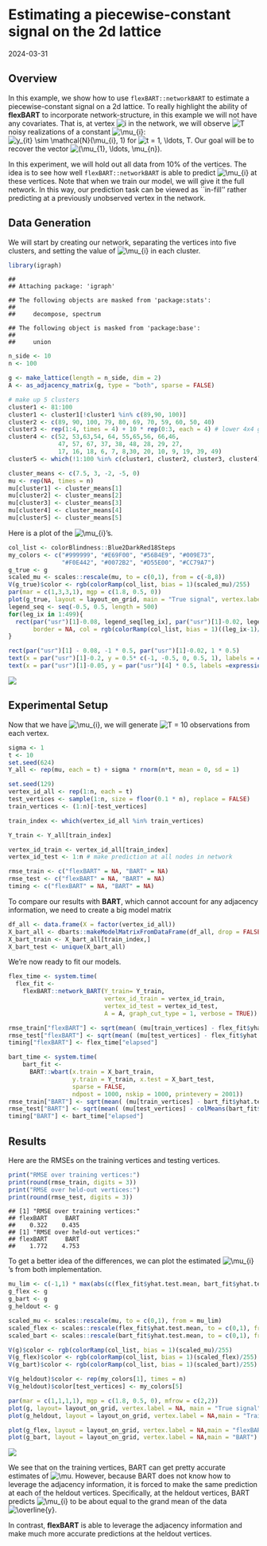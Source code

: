 Estimating a piecewise-constant signal on the 2d lattice
================
2024-03-31

## Overview

In this example, we show how to use `flexBART::networkBART` to estimate
a piecewise-constant signal on a 2d lattice. To really highlight the
ability of **flexBART** to incorporate network-structure, in this
example we will not have any covariates. That is, at vertex
![i](https://latex.codecogs.com/png.image?%5Cdpi%7B110%7D&space;%5Cbg_white&space;i "i")
in the network, we will observe
![T](https://latex.codecogs.com/png.image?%5Cdpi%7B110%7D&space;%5Cbg_white&space;T "T")
noisy realizations of a constant
![\mu\_{i}](https://latex.codecogs.com/png.image?%5Cdpi%7B110%7D&space;%5Cbg_white&space;%5Cmu_%7Bi%7D "\mu_{i}"):
![y\_{it} \sim \mathcal{N}(\mu\_{i}, 1)](https://latex.codecogs.com/png.image?%5Cdpi%7B110%7D&space;%5Cbg_white&space;y_%7Bit%7D%20%5Csim%20%5Cmathcal%7BN%7D%28%5Cmu_%7Bi%7D%2C%201%29 "y_{it} \sim \mathcal{N}(\mu_{i}, 1)")
for
![t = 1, \ldots, T.](https://latex.codecogs.com/png.image?%5Cdpi%7B110%7D&space;%5Cbg_white&space;t%20%3D%201%2C%20%5Cldots%2C%20T. "t = 1, \ldots, T.")
Our goal will be to recover the vector
![(\mu\_{1}, \ldots, \mu\_{n}).](https://latex.codecogs.com/png.image?%5Cdpi%7B110%7D&space;%5Cbg_white&space;%28%5Cmu_%7B1%7D%2C%20%5Cldots%2C%20%5Cmu_%7Bn%7D%29. "(\mu_{1}, \ldots, \mu_{n}).")

In this experiment, we will hold out all data from 10% of the vertices.
The idea is to see how well `flexBART::networkBART` is able to predict
![\mu\_{i}](https://latex.codecogs.com/png.image?%5Cdpi%7B110%7D&space;%5Cbg_white&space;%5Cmu_%7Bi%7D "\mu_{i}")
at these vertices. Note that when we train our model, we will give it
the full network. In this way, our prediction task can be viewed as
\`\`in-fill’’ rather predicting at a previously unobserved vertex in the
network.

## Data Generation

We will start by creating our network, separating the vertices into five
clusters, and setting the value of
![\mu\_{i}](https://latex.codecogs.com/png.image?%5Cdpi%7B110%7D&space;%5Cbg_white&space;%5Cmu_%7Bi%7D "\mu_{i}")
in each cluster.

``` r
library(igraph)
```

    ## 
    ## Attaching package: 'igraph'

    ## The following objects are masked from 'package:stats':
    ## 
    ##     decompose, spectrum

    ## The following object is masked from 'package:base':
    ## 
    ##     union

``` r
n_side <- 10
n <- 100

g <- make_lattice(length = n_side, dim = 2)
A <- as_adjacency_matrix(g, type = "both", sparse = FALSE)

# make up 5 clusters
cluster1 <- 81:100
cluster1 <- cluster1[!cluster1 %in% c(89,90, 100)]
cluster2 <- c(89, 90, 100, 79, 80, 69, 70, 59, 60, 50, 40)
cluster3 <- rep(1:4, times = 4) + 10 * rep(0:3, each = 4) # lower 4x4 grid
cluster4 <- c(52, 53,63,54, 64, 55,65,56, 66,46, 
              47, 57, 67, 37, 38, 48, 28, 29, 27, 
              17, 16, 18, 6, 7, 8,30, 20, 10, 9, 19, 39, 49)
cluster5 <- which(!1:100 %in% c(cluster1, cluster2, cluster3, cluster4))

cluster_means <- c(7.5, 3, -2, -5, 0)
mu <- rep(NA, times = n)
mu[cluster1] <- cluster_means[1]
mu[cluster2] <- cluster_means[2]
mu[cluster3] <- cluster_means[3]
mu[cluster4] <- cluster_means[4]
mu[cluster5] <- cluster_means[5]
```

Here is a plot of the
![\mu\_{i}](https://latex.codecogs.com/png.image?%5Cdpi%7B110%7D&space;%5Cbg_white&space;%5Cmu_%7Bi%7D "\mu_{i}")’s.

``` r
col_list <- colorBlindness::Blue2DarkRed18Steps
my_colors <- c("#999999", "#E69F00", "#56B4E9", "#009E73", 
               "#F0E442", "#0072B2", "#D55E00", "#CC79A7")
g_true <- g
scaled_mu <- scales::rescale(mu, to = c(0,1), from = c(-8,8))
V(g_true)$color <- rgb(colorRamp(col_list, bias = 1)(scaled_mu)/255)
par(mar = c(1,3,3,1), mgp = c(1.8, 0.5, 0))
plot(g_true, layout = layout_on_grid, main = "True signal", vertex.label = "")
legend_seq <- seq(-0.5, 0.5, length = 500)
for(leg_ix in 1:499){
  rect(par("usr")[1]-0.08, legend_seq[leg_ix], par("usr")[1]-0.02, legend_seq[leg_ix+1],
       border = NA, col = rgb(colorRamp(col_list, bias = 1)((leg_ix-1)/500)/255))
}

rect(par("usr")[1] - 0.08, -1 * 0.5, par("usr")[1]-0.02, 1 * 0.5)
text(x = par("usr")[1]-0.2, y = 0.5* c(-1, -0.5, 0, 0.5, 1), labels = c(-8, -4, 0, 4, 8), xpd = TRUE)
text(x = par("usr")[1]-0.05, y = par("usr")[4] * 0.5, labels =expression(mu))
```

<img src="grid_constant_files/figure-gfm/plot_mu-1.png" style="display: block; margin: auto;" />

## Experimental Setup

Now that we have
![\mu\_{i}](https://latex.codecogs.com/png.image?%5Cdpi%7B110%7D&space;%5Cbg_white&space;%5Cmu_%7Bi%7D "\mu_{i}"),
we will generate
![T = 10](https://latex.codecogs.com/png.image?%5Cdpi%7B110%7D&space;%5Cbg_white&space;T%20%3D%2010 "T = 10")
observations from each vertex.

``` r
sigma <- 1
t <- 10
set.seed(624)
Y_all <- rep(mu, each = t) + sigma * rnorm(n*t, mean = 0, sd = 1)

set.seed(129)
vertex_id_all <- rep(1:n, each = t)
test_vertices <- sample(1:n, size = floor(0.1 * n), replace = FALSE)
train_vertices <- (1:n)[-test_vertices]

train_index <- which(vertex_id_all %in% train_vertices)

Y_train <- Y_all[train_index]

vertex_id_train <- vertex_id_all[train_index]
vertex_id_test <- 1:n # make prediction at all nodes in network

rmse_train <- c("flexBART" = NA, "BART" = NA)
rmse_test <- c("flexBART" = NA, "BART" = NA)
timing <- c("flexBART" = NA, "BART" = NA)
```

To compare our results with **BART**, which cannot account for any
adjacency information, we need to create a big model matrix

``` r
df_all <- data.frame(X = factor(vertex_id_all))
X_bart_all <- dbarts::makeModelMatrixFromDataFrame(df_all, drop = FALSE)
X_bart_train <- X_bart_all[train_index,]
X_bart_test <- unique(X_bart_all)
```

We’re now ready to fit our models.

``` r
flex_time <- system.time(
  flex_fit <- 
    flexBART::network_BART(Y_train= Y_train,
                           vertex_id_train = vertex_id_train,
                           vertex_id_test = vertex_id_test,
                           A = A, graph_cut_type = 1, verbose = TRUE))

rmse_train["flexBART"] <- sqrt(mean( (mu[train_vertices] - flex_fit$yhat.test.mean[train_vertices])^2 ))
rmse_test["flexBART"] <- sqrt(mean( (mu[test_vertices] - flex_fit$yhat.test.mean[test_vertices])^2 ))
timing["flexBART"] <- flex_time["elapsed"]
```

``` r
bart_time <- system.time(
    bart_fit <- 
      BART::wbart(x.train = X_bart_train,
                  y.train = Y_train, x.test = X_bart_test, 
                  sparse = FALSE,
                  ndpost = 1000, nskip = 1000, printevery = 2001))
rmse_train["BART"] <- sqrt(mean( (mu[train_vertices] - bart_fit$yhat.test.mean[train_vertices])^2 ))
rmse_test["BART"] <- sqrt(mean( (mu[test_vertices] - colMeans(bart_fit$yhat.test)[test_vertices])^2 ))
timing["BART"] <- bart_time["elapsed"]
```

## Results

Here are the RMSEs on the training vertices and testing vertices.

``` r
print("RMSE over training vertices:")
print(round(rmse_train, digits = 3))
print("RMSE over held-out vertices:")
print(round(rmse_test, digits = 3))
```

    ## [1] "RMSE over training vertices:"
    ## flexBART     BART 
    ##    0.322    0.435 
    ## [1] "RMSE over held-out vertices:"
    ## flexBART     BART 
    ##    1.772    4.753

To get a better idea of the differences, we can plot the estimated
![\mu\_{i}](https://latex.codecogs.com/png.image?%5Cdpi%7B110%7D&space;%5Cbg_white&space;%5Cmu_%7Bi%7D "\mu_{i}")’s
from both implementation.

``` r
mu_lim <- c(-1,1) * max(abs(c(flex_fit$yhat.test.mean, bart_fit$yhat.test.mean, mu)))
g_flex <- g
g_bart <- g
g_heldout <- g

scaled_mu <- scales::rescale(mu, to = c(0,1), from = mu_lim)
scaled_flex <- scales::rescale(flex_fit$yhat.test.mean, to = c(0,1), from = mu_lim)
scaled_bart <- scales::rescale(bart_fit$yhat.test.mean, to = c(0,1), from = mu_lim)

V(g)$color <- rgb(colorRamp(col_list, bias = 1)(scaled_mu)/255)
V(g_flex)$color <- rgb(colorRamp(col_list, bias = 1)(scaled_flex)/255)
V(g_bart)$color <- rgb(colorRamp(col_list, bias = 1)(scaled_bart)/255)

V(g_heldout)$color <- rep(my_colors[1], times = n)
V(g_heldout)$color[test_vertices] <- my_colors[5]

par(mar = c(1,1,1,1), mgp = c(1.8, 0.5, 0), mfrow = c(2,2))
plot(g, layout= layout_on_grid, vertex.label = NA, main = "True signal")
plot(g_heldout, layout = layout_on_grid, vertex.label = NA,main = "Train/Test split")

plot(g_flex, layout = layout_on_grid, vertex.label = NA,main = "flexBART")
plot(g_bart, layout = layout_on_grid, vertex.label = NA,main = "BART")
```

<img src="grid_constant_files/figure-gfm/plot_posterior_means-1.png" style="display: block; margin: auto;" />

We see that on the training vertices, BART can get pretty accurate
estimates of
![\mu.](https://latex.codecogs.com/png.image?%5Cdpi%7B110%7D&space;%5Cbg_white&space;%5Cmu. "\mu.")
However, because BART does not know how to leverage the adjacency
information, it is forced to make the same prediction at each of the
heldout vertices. Specifically, at the heldout vertices, BART predicts
![\mu\_{i}](https://latex.codecogs.com/png.image?%5Cdpi%7B110%7D&space;%5Cbg_white&space;%5Cmu_%7Bi%7D "\mu_{i}")
to be about equal to the grand mean of the data
![\overline{y}.](https://latex.codecogs.com/png.image?%5Cdpi%7B110%7D&space;%5Cbg_white&space;%5Coverline%7By%7D. "\overline{y}.")

In contrast, **flexBART** is able to leverage the adjacency information
and make much more accurate predictions at the heldout vertices.
